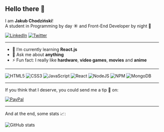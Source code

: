 ## Hello there 👋

I am **Jakub Chodziński**!<br>
A student in Programming by day ☀️ and Front-End Developer by night 🌛

[![LinkedIn](https://img.shields.io/badge/linkedin-%230077B5.svg?style=square&logo=linkedin&logoColor=white)](https://www.linkedin.com/in/jakub-chodzinski/)
[![Twitter](https://img.shields.io/badge/Twitter-%231DA1F2.svg?style=square&logo=Twitter&logoColor=white)](https://twitter.com/jakubchodzinski)

---

- 🌱 I’m currently learning **React.js**
- 💬 Ask me about **anything**
- ⚡ Fun fact: I really like **hardware**, **video games**, **movies** and **anime**

---

![HTML5](https://img.shields.io/badge/html5-%23E34F26.svg?style=for-the-badge&logo=html5&logoColor=white)
![CSS3](https://img.shields.io/badge/css3-%231572B6.svg?style=for-the-badge&logo=css3&logoColor=white)
![JavaScript](https://img.shields.io/badge/javascript-%23323330.svg?style=for-the-badge&logo=javascript&logoColor=%23F7DF1E)
![React](https://img.shields.io/badge/react-%2320232a.svg?style=for-the-badge&logo=react&logoColor=%2361DAFB)
![NodeJS](https://img.shields.io/badge/node.js-6DA55F?style=for-the-badge&logo=node.js&logoColor=white)
![NPM](https://img.shields.io/badge/NPM-%23000000.svg?style=for-the-badge&logo=npm&logoColor=white)
![MongoDB](https://img.shields.io/badge/MongoDB-%234ea94b.svg?style=for-the-badge&logo=mongodb&logoColor=white)

---

If you think that I deserve, you could send me a tip 💸 on:

[![PayPal](https://img.shields.io/badge/PayPal-00457C?style=square&logo=paypal&logoColor=white)](https://paypal.me/jchodzinski) 

---

And at the end, some stats 📈:

![GitHub stats](https://github-readme-stats.vercel.app/api?username=xapixowy&show_icons=true&theme=dark)
<!--
**Xapixowy/Xapixowy** is a ✨ _special_ ✨ repository because its `README.md` (this file) appears on your GitHub profile.

Here are some ideas to get you started:

- 🔭 I’m currently working on ...
- 🌱 I’m currently learning ...
- 👯 I’m looking to collaborate on ...
- 🤔 I’m looking for help with ...
- 💬 Ask me about ...
- 📫 How to reach me: ...
- 😄 Pronouns: ...
- ⚡ Fun fact: ...
-->
